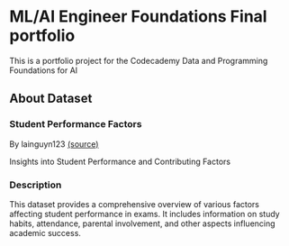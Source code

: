 # ML/AI Engineer Foundations Final portfolio

This is a portfolio project for the Codecademy Data and Programming Foundations for AI

## About Dataset

### Student Performance Factors
By lainguyn123 [(source)](https://www.kaggle.com/datasets/lainguyn123/student-performance-factors)

Insights into Student Performance and Contributing Factors

### Description
This dataset provides a comprehensive overview of various factors affecting student performance in exams. It includes information on study habits, attendance, parental involvement, and other aspects influencing academic success.


